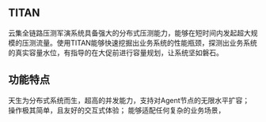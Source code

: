 ## TITAN

云集全链路压测军演系统具备强大的分布式压测能力，能够在短时间内发起超大规模的压测流量。使用TITAN能够快速挖掘出业务系统的性能瓶颈，探测出业务系统的真实容量水位，有指导的在大促前进行容量规划，让系统坚如磐石。

## 功能特点

天生为分布式系统而生，超高的并发能力，支持对Agent节点的无限水平扩容；
操作极其简单，且友好的交互式体验；
能够适配任何复杂的业务场景，
